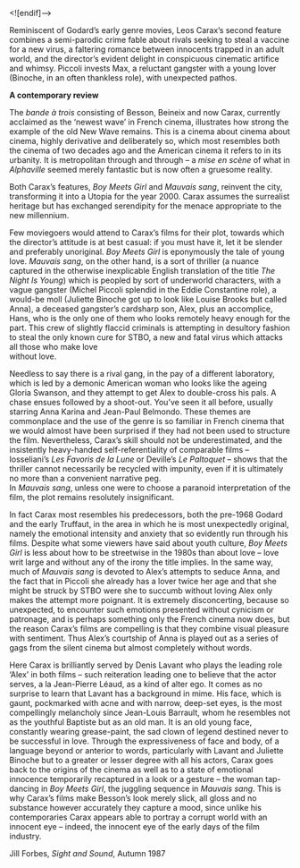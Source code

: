 <![endif]-->

Reminiscent of Godard’s early genre movies, Leos Carax’s second feature combines a semi-parodic crime fable about rivals seeking to steal a vaccine for a new virus, a faltering romance between innocents trapped in an adult world, and the director’s evident delight in conspicuous cinematic artifice and whimsy. Piccoli invests Max, a reluctant gangster with a young lover (Binoche, in an often thankless role), with unexpected pathos.

**A contemporary review**

The _bande à trois_ consisting of Besson, Beineix and now Carax, currently acclaimed as the ‘newest wave’ in French cinema, illustrates how strong the example of the old New Wave remains. This is a cinema about cinema about cinema, highly derivative and deliberately so, which most resembles both the cinema of two decades ago and the American cinema it refers to in its urbanity. It is metropolitan through and through – a _mise en scène_ of what in _Alphaville_ seemed merely fantastic but is now often a gruesome reality.

Both Carax’s features, _Boy Meets Girl_ and _Mauvais sang_, reinvent the city, transforming it into a Utopia for the year 2000. Carax assumes the surrealist heritage but has exchanged serendipity for the menace appropriate to the  
new millennium.

Few moviegoers would attend to Carax’s films for their plot, towards which the director’s attitude is at best casual: if you must have it, let it be slender and preferably unoriginal. _Boy Meets Girl_ is eponymously the tale of young love. _Mauvais sang_, on the other hand, is a sort of thriller (a nuance captured in the otherwise inexplicable English translation of the title _The Night Is Young_) which is peopled by sort of underworld characters, with a vague gangster (Michel Piccoli splendid in the Eddie Constantine role), a would-be moll (Juliette Binoche got up to look like Louise Brooks but called Anna), a deceased gangster’s cardsharp son, Alex, plus an accomplice, Hans, who is the only one of them who looks remotely heavy enough for the part. This crew of slightly flaccid criminals is attempting in desultory fashion to steal the only known cure for STBO, a new and fatal virus which attacks all those who make love  
without love.

Needless to say there is a rival gang, in the pay of a different laboratory, which is led by a demonic American woman who looks like the ageing Gloria Swanson, and they attempt to get Alex to double-cross his pals. A chase ensues followed by a shoot-out. You’ve seen it all before, usually starring Anna Karina and Jean-Paul Belmondo. These themes are commonplace and the use of the genre is so familiar in French cinema that we would almost have been surprised if they had not been used to structure the film. Nevertheless, Carax’s skill should not be underestimated, and the insistently heavy-handed self-referentiality of comparable films – Iosseliani’s _Les Favoris de la Lune_ or Deville’s _Le Paltoquet_ – shows that the thriller cannot necessarily be recycled with impunity, even if it is ultimately no more than a convenient narrative peg.  
In _Mauvais sang_, unless one were to choose a paranoid interpretation of the film, the plot remains resolutely insignificant.

In fact Carax most resembles his predecessors, both the pre-1968 Godard and the early Truffaut, in the area in which he is most unexpectedly original, namely the emotional intensity and anxiety that so evidently run through his films. Despite what some viewers have said about youth culture, _Boy Meets Girl_ is less about how to be streetwise in the 1980s than about love – love writ large and without any of the irony the title implies. In the same way, much of _Mauvais sang_ is devoted to Alex’s attempts to seduce Anna, and the fact that in Piccoli she already has a lover twice her age and that she might be struck by STBO were she to succumb without loving Alex only makes the attempt more poignant. It is extremely disconcerting, because so unexpected, to encounter such emotions presented without cynicism or patronage, and is perhaps something only the French cinema now does, but the reason Carax’s films are compelling is that they combine visual pleasure with sentiment. Thus Alex’s courtship of Anna is played out as a series of gags from the silent cinema but almost completely without words.

Here Carax is brilliantly served by Denis Lavant who plays the leading role ‘Alex’ in both films – such reiteration leading one to believe that the actor serves, a la Jean-Pierre Léaud, as a kind of alter ego. It comes as no surprise to learn that Lavant has a background in mime. His face, which is gaunt, pockmarked with acne and with narrow, deep-set eyes, is the most compellingly melancholy since Jean-Louis Barrault, whom he resembles not as the youthful Baptiste but as an old man. It is an old young face, constantly wearing grease-paint, the sad clown of legend destined never to be successful in love. Through the expressiveness of face and body, of a language beyond or anterior to words, particularly with Lavant and Juliette Binoche but to a greater or lesser degree with all his actors, Carax goes back to the origins of the cinema as well as to a state of emotional innocence temporarily recaptured in a look or a gesture – the woman tap-dancing in _Boy Meets Girl_, the juggling sequence in _Mauvais sang_. This is why Carax’s films make Besson’s look merely slick, all gloss and no substance however accurately they capture a mood, since unlike his contemporaries Carax appears able to portray a corrupt world with an innocent eye – indeed, the innocent eye of the early days of the film industry.

Jill Forbes, _Sight and Sound_, Autumn 1987


<!--stackedit_data:
eyJoaXN0b3J5IjpbLTUwNjczMTA0NV19
-->
